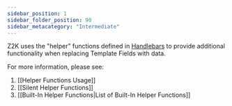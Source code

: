 ```yaml
---
sidebar_position: 1
sidebar_folder_position: 90
sidebar_metacategory: "Intermediate"
---
```


Z2K uses the "helper" functions defined in [Handlebars](https://handlebarsjs.com/guide/expressions.html#helpers) to provide additional functionality when replacing Template Fields with data.

For more information, please see:
1. [[Helper Functions Usage]]
2. [[Silent Helper Functions]]
3. [[Built-In Helper Functions|List of Built-In Helper Functions]]

